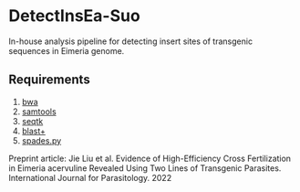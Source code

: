 # DetectInsEa-Suo

In-house analysis pipeline for detecting insert sites of transgenic sequences in Eimeria genome.


## Requirements
1. [bwa](http://bio-bwa.sourceforge.net/)
2. [samtools](https://github.com/samtools/samtools)
3. [seqtk](https://github.com/lh3/seqtk)
4. [blast+](ftp://ftp.ncbi.nlm.nih.gov/blast/executables/blast+/LATEST/)
5. [spades.py](https://github.com/ablab/spades)

Preprint article: Jie Liu et al. Evidence of High-Efficiency Cross Fertilization in Eimeria acervuline Revealed Using Two Lines of Transgenic Parasites. International Journal for Parasitology. 2022
